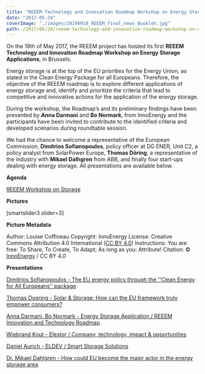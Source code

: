 ```yaml
---
title: "REEEM Technology and Innovation Roadmap Workshop on Energy Storage Applications"
date: "2017-05-24"
coverImage: "./images/20190910_REEEM_final_news_Booklet.jpg"
path: /2017/05/24/reeem-technology-and-innovation-roadmap-workshop-on-energy-storage-applications/
---
```


On the 19th of May 2017, the REEEM project has hosted its first **REEEM Technology and Innovation Roadmap Workshop on Energy Storage Applications**, in Brussels.

Energy storage is at the top of the EU priorities for the Energy Union, as stated in the Clean Energy Package for all Europeans. Therefore, the objective of the REEEM roadmap is to explore different applications of energy storage and, identify and prioritize the criteria that lead to competitive and innovative actions for the application of the energy storage.

During the workshop, the Roadmap’s and its preliminary findings have been presented by **Anna Darmani** and **Bo Normark**, from InnoEnergy and the participants have been invited to contribute to the identified criteria and developed scenarios during roundtable session.

We had the chance to welcome a representative of the European Commission, **Dimitrios Sofianopoulos**, policy officer at DG ENER, Unit C2, a policy analyst from SolarPower Europe, **Thomas Döring**, a representative of the industry with **Mikael Dalhgren** from ABB, and finally four start-ups dealing with energy storage. All presentations are available below.

**Agenda**

[REEEM Workshop on Storage](http://www.reeem.org/wp-content/uploads/2017/05/REEEM-Workshop-on-Storage_Agenda.pdf)

**Pictures**

\[smartslider3 slider=3\]

**Picture Metadata**

Author: Louise Coffineau Copyright: InnoEnergy License: Creative Commons Attribution 4.0 International ([CC BY 4.0](https://creativecommons.org/licenses/by/4.0/)) Instructions: You are free: To Share, To Create, To Adapt; As long as you: Attribute! Citation: © [InnoEnergy](http://www.innoenergy.com/) / CC BY 4.0

**Presentations**

[Dimitrios Sofianopoulos - The EU energy policy through the ''Clean Energy for All Europeans'' package](https://cloud.rl-institut.de/index.php/s/5rlqGlbnRW7oSbo)

[Thomas Doering - Solar & Storage: How can the EU framework truly empower consumers?](https://cloud.rl-institut.de/index.php/s/G5uob2KPvqQLyed)

[Anna Darmani, Bo Normark - Energy Storage Application / REEEM Innovation and Technology Roadmap](https://cloud.rl-institut.de/index.php/s/LG1XerzEyuk8zRO)

[Wiebrand Kout - Elestor / Company, technology, impact & opportunities](https://cloud.rl-institut.de/index.php/s/QV6KhTTw9Thmpl3)

[Daniel Aurich - ELDEV / Smart Storage Solutions](https://cloud.rl-institut.de/index.php/s/EllPopZ4qkA5WqE)

[Dr. Mikael Dahlgren - How could EU become the major actor in the energy storage area](https://cloud.rl-institut.de/index.php/s/dqPvA6A0wu7tWGh)
